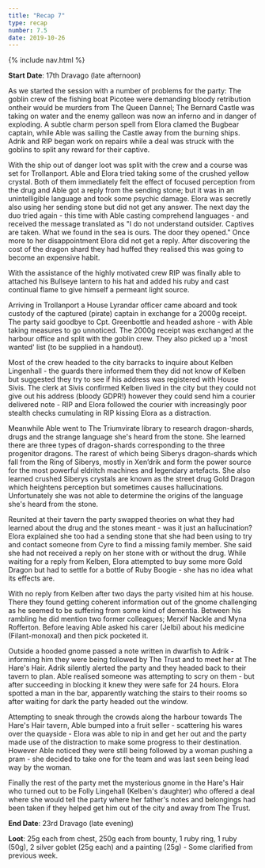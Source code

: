 ```yaml
---
title: "Recap 7"
type: recap
number: 7.5
date: 2019-10-26
---
```


{% include nav.html %}

**Start Date**: 17th Dravago (late afternoon)

As we started the session with a number of problems for the party: The goblin crew of the fishing boat Picotee were demanding bloody retribution ontheir would be murders from The Queen Dannel; The Bernard Castle was taking on water and the enemy galleon was now an inferno and in danger of exploding.	A subtle charm person spell from Elora clamed the Bugbear captain, while Able was sailing the Castle away from the burning ships. Adrik and RIP began work on repairs while a deal was struck with the goblins to split any reward for their captive.

With the ship out of danger loot was split with the crew and a course was set for Trollanport. Able and Elora tried taking some of the crushed yellow crystal. Both of them immediately felt the effect of focused perception from the drug and Able got a reply from the sending stone; but it was in an unintelligible language and took some psychic damage. Elora was secretly also using her sending stone but did not get any answer. The next day the duo tried again - this time with Able casting comprehend languages - and received the message translated as "I do not understand outsider. Captives are taken. What we found in the sea is ours. The door they opened." Once more to her disappointment Elora did not get a reply. After discovering the cost of the dragon shard they had huffed they realised this was going to become an expensive habit.

With the assistance of the highly motivated crew RIP was finally able to attached his Bullseye lantern to his hat and added his ruby and cast continual flame to give himself a permeant light source.

Arriving in Trollanport a House Lyrandar officer came aboard and took custody of the captured (pirate) captain in exchange for a 2000g receipt. The party said goodbye to Cpt. Greenbottle and headed ashore - with Able taking measures to go unnoticed. The 2000g receipt was exchanged at the harbour office and split with the goblin crew. They also picked up a 'most wanted' list (to be supplied in a handout).

Most of the crew headed to the city barracks to inquire about Kelben Lingenhall - the guards there informed them they did not know of Kelben but suggested they try to see if his address was registered with House Sivis. The clerk at Sivis confirmed Kelben lived in the city but they could not give out his address (bloody GDPR!) however they could send him a courier delivered note - RIP and Elora followed the courier with increasingly poor stealth checks cumulating in RIP kissing Elora as a distraction.

Meanwhile Able went to The Triumvirate library to research dragon-shards, drugs and the strange language she's heard from the stone. She learned there are three types of dragon-shards corresponding to the three progenitor dragons. The rarest of which being Siberys dragon-shards which fall from the Ring of Siberys, mostly in Xen’drik and form the power source for the most powerful eldritch machines and legendary artefacts. She also learned crushed Siberys crystals are known as the street drug Gold Dragon which heightens perception but sometimes causes hallucinations. Unfortunately she was not able to determine the origins of the language she's heard from the stone.

Reunited at their tavern the party swapped theories on what they had learned about the drug and the stones meant - was it just an hallucination? Elora explained she too had a sending stone that she had been using to try and contact someone from Cyre to find a missing family member.	She said she had not received a reply on her stone with or without the drug. While waiting for a reply from Kelben, Elora attempted to buy some more Gold Dragon but had to settle for a bottle of Ruby Boogie - she has no idea what its effects are.

With no reply from Kelben after two days the party visited him at his house. There they found getting coherent information out of the gnome challenging as he seemed to be suffering from some kind of dementia.	Between his rambling he did mention two former colleagues; Merxif Nackle and Myna Rofferton. Before leaving Able asked his carer (Jelbi) about his medicine (Filant-monoxal) and then pick pocketed it.

Outside a hooded gnome passed a note written in dwarfish to Adrik - informing him they were being followed by The Trust and to meet her at The Hare's Hair. Adrik silently alerted the party and they headed back to their tavern to plan. Able realised someone was attempting to scry on them - but after succeeding in blocking it knew they were safe for 24 hours. Elora spotted a man in the bar, apparently watching the stairs to their rooms so after waiting for dark the party headed out the window.

Attempting to sneak through the crowds along the harbour towards The Hare's Hair tavern, Able bumped into a fruit seller - scattering his wares over the quayside - Elora was able to nip in and get her out and the party made use of the distraction to make some progress to their destination. However Able noticed they were still being followed by a woman pushing a pram - she decided to take one for the team and was last seen being lead way by the woman.

Finally the rest of the party met the mysterious gnome in the Hare's Hair who turned out to be Folly Lingehall (Kelben's daughter) who offered a deal where she would tell the party where her father's notes and belongings had been taken if they helped get him out of the city and away from The Trust.

**End Date**: 23rd Dravago (late evening)

**Loot**: 25g each from chest, 250g each from bounty, 1 ruby ring, 1 ruby (50g), 2 silver goblet (25g each) and a painting (25g) - Some clarified from previous week.
